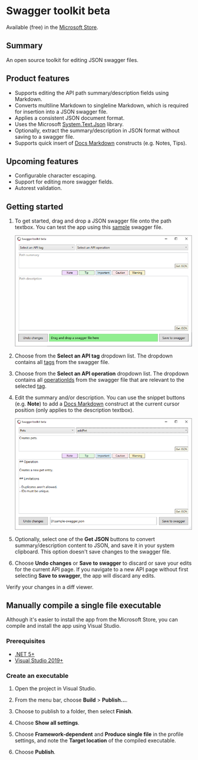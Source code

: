 # Swagger toolkit beta

Available (free) in the [Microsoft Store](https://www.microsoft.com/store/apps/9n5vkgq9dvg3).

## Summary

An open source toolkit for editing JSON swagger files.

## Product features

- Supports editing the API path summary/description fields using Markdown.
- Converts multiline Markdown to singleline Markdown, which is required for insertion into a JSON swagger file.
- Applies a consistent JSON document format.
- Uses the Microsoft [System.Text.Json](https://docs.microsoft.com/en-us/dotnet/standard/serialization/system-text-json-overview) library.
- Optionally, extract the summary/description in JSON format without saving to a swagger file.
- Supports quick insert of [Docs Markdown](https://marketplace.visualstudio.com/items?itemName=docsmsft.docs-markdown) constructs (e.g. Notes, Tips).

## Upcoming features

- Configurable character escaping.
- Support for editing more swagger fields.
- Autorest validation.

## Getting started

1. To get started, drag and drop a JSON swagger file onto the path textbox. You can test the app using this [sample](./resources/samples/sample-swagger.json) swagger file.

    ![Screenshot showing the swagger file drop area.](./resources/screenshots/screenshot-1.png)

2. Choose from the **Select an API tag** dropdown list. The dropdown contains all [tags](https://swagger.io/docs/specification/grouping-operations-with-tags/) from the swagger file.

3. Choose from the **Select an API operation** dropdown list. The dropdown contains all [operationIds](https://swagger.io/docs/specification/paths-and-operations/) from the swagger file that are relevant to the selected [tag](https://swagger.io/docs/specification/grouping-operations-with-tags/).

4. Edit the summary and/or description. You can use the snippet buttons (e.g. **Note**) to add a [Docs Markdown](https://marketplace.visualstudio.com/items?itemName=docsmsft.docs-markdown) construct at the current cursor position (only applies to the description textbox). 

    ![Screenshot showing the summary and description text entry for a REST API path.](./resources/screenshots/screenshot-2.png)

5. Optionally, select one of the **Get JSON** buttons to convert summary/description content to JSON, and save it in your system clipboard. This option doesn't save changes to the swagger file.

6. Choose **Undo changes** or **Save to swagger** to discard or save your edits for the current API page. If you navigate to a new API page without first selecting **Save to swagger**, the app will discard any edits.

Verify your changes in a diff viewer.

## Manually compile a single file executable

Although it's easier to install the app from the Microsoft Store, you can compile and install the app using Visual Studio.

### Prerequisites

- [.NET 5+](https://dotnet.microsoft.com/download)
- [Visual Studio 2019+](https://visualstudio.microsoft.com/vs/)

### Create an executable

1. Open the project in Visual Studio.

1. From the menu bar, choose **Build** > **Publish...**.

1. Choose to publish to a folder, then select **Finish**.

1. Choose **Show all settings**.

1. Choose **Framework-dependent** and **Produce single file** in the profile settings, and note the **Target location** of the compiled executable.

1. Choose **Publish**.
